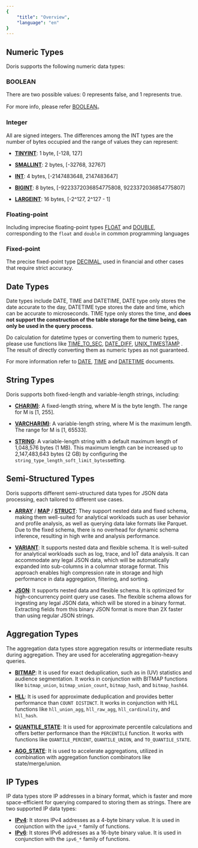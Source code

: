 ```yaml
---
{
    "title": "Overview",
    "language": "en"
}
---
```


<!--
Licensed to the Apache Software Foundation (ASF) under one
or more contributor license agreements.  See the NOTICE file
distributed with this work for additional information
regarding copyright ownership.  The ASF licenses this file
to you under the Apache License, Version 2.0 (the
"License"); you may not use this file except in compliance
with the License.  You may obtain a copy of the License at

  http://www.apache.org/licenses/LICENSE-2.0

Unless required by applicable law or agreed to in writing,
software distributed under the License is distributed on an
"AS IS" BASIS, WITHOUT WARRANTIES OR CONDITIONS OF ANY
KIND, either express or implied.  See the License for the
specific language governing permissions and limitations
under the License.
-->

## Numeric Types

Doris supports the following numeric data types:

### BOOLEAN

There are two possible values: 0 represents false, and 1 represents true.

For more info, please refer [BOOLEAN](../sql-data-types/numeric/BOOLEAN.md)。

### Integer

All are signed integers. The differences among the INT types are the number of bytes occupied and the range of values they can represent:

- **[TINYINT](../sql-data-types/numeric/TINYINT.md)**: 1 byte, [-128, 127]

- **[SMALLINT](../sql-data-types/numeric/SMALLINT.md)**: 2 bytes, [-32768, 32767]

- **[INT](../sql-data-types/numeric/INT.md)**: 4 bytes, [-2147483648, 2147483647]

- **[BIGINT](../sql-data-types/numeric/BIGINT.md)**: 8 bytes, [-9223372036854775808, 9223372036854775807]

- **[LARGEINT](../sql-data-types/numeric/LARGEINT.md)**: 16 bytes, [-2^127, 2^127 - 1]


### Floating-point


Including imprecise floating-point types [FLOAT](../sql-data-types/numeric/FLOAT.md) and [DOUBLE](../sql-data-types/numeric/DOUBLE.md), corresponding to the `float` and `double` in common programming languages

### Fixed-point

The precise fixed-point type [DECIMAL](../sql-data-types/numeric/DECIMAL.md), used in financial and other cases that require strict accuracy.



## Date Types

Date types include DATE, TIME and DATETIME, DATE type only stores the date accurate to the day, DATETIME type stores the date and time, which can be accurate to microseconds. TIME type only stores the time, and **does not support the construction of the table storage for the time being, can only be used in the query process**.

Do calculation for datetime types or converting them to numeric types, please use functions like [TIME_TO_SEC](../../sql-functions/scalar-functions/date-time-functions/time-to-sec), [DATE_DIFF](../../sql-functions/scalar-functions/date-time-functions/datediff), [UNIX_TIMESTAMP](../../sql-functions/scalar-functions/date-time-functions/unix-timestamp) . The result of directly converting them as numeric types as not guaranteed.

For more information refer to [DATE](../sql-data-types/date-time/DATE), [TIME](../sql-data-types/date-time/TIME) and [DATETIME](../sql-data-types/date-time/DATETIME) documents.




## String Types

Doris supports both fixed-length and variable-length strings, including:

- **[CHAR(M)](./string-type/CHAR)**: A fixed-length string, where M is the byte length. The range for M is [1, 255].

- **[VARCHAR(M)](./string-type/VARCHAR)**: A variable-length string, where M is the maximum length. The range for M is [1, 65533].

- **[STRING](./string-type/STRING)**: A variable-length string with a default maximum length of 1,048,576 bytes (1 MB). This maximum length can be increased up to 2,147,483,643 bytes (2 GB) by configuring the `string_type_length_soft_limit_bytes`setting.

## Semi-Structured Types


Doris supports different semi-structured data types for JSON data processing, each tailored to different use cases. 

- **[ARRAY](../sql-data-types/semi-structured/ARRAY.md)** / **[MAP](../sql-data-types/semi-structured/MAP.md)** / **[STRUCT](./semi-structured/STRUCT)**: They support nested data and fixed schema, making them well-suited for analytical workloads such as user behavior and profile analysis, as well as querying data lake formats like Parquet. Due to the fixed schema, there is no overhead for dynamic schema inference, resulting in high write and analysis performance.

- **[VARIANT](../sql-data-types/semi-structured/VARIANT.md)**: It supports nested data and flexible schema. It is well-suited for analytical workloads such as log, trace, and IoT data analysis. It can accommodate any legal JSON data, which will be automatically expanded into sub-columns in a columnar storage format. This approach enables high compression rate in storage and high performance in data aggregation, filtering, and sorting.

- **[JSON](../sql-data-types/semi-structured/JSON.md)**: It supports nested data and flexible schema. It is optimized for high-concurrency point query use cases. The flexible schema allows for ingesting any legal JSON data, which will be stored in a binary format. Extracting fields from this binary JSON format is more than 2X faster than using regular JSON strings.

## Aggregation Types

The aggregation data types store aggregation results or intermediate results during aggregation. They are used for accelerating aggregation-heavy queries.

- **[BITMAP](../sql-data-types/aggregate/BITMAP.md)**: It is used for exact deduplication, such as in (UV) statistics and audience segmentation. It works in conjunction with BITMAP functions like `bitmap_union`, `bitmap_union_count`, `bitmap_hash`, and `bitmap_hash64`.

- **[HLL](../sql-data-types/aggregate/HLL.md)**: It is used for approximate deduplication and provides better performance than `COUNT DISTINCT`. It works in conjunction with HLL functions like `hll_union_agg`, `hll_raw_agg`, `hll_cardinality`, and `hll_hash`.

- **[QUANTILE_STATE](../sql-data-types/aggregate/QUANTILE-STATE.md)**: It is used for approximate percentile calculations and offers better performance than the `PERCENTILE` function. It works with functions like `QUANTILE_PERCENT`, `QUANTILE_UNION`, and `TO_QUANTILE_STATE`.

- **[AGG_STATE](../sql-data-types/aggregate/AGG-STATE.md)**: It is used to accelerate aggregations, utilized in combination with aggregation function combinators like state/merge/union.


## IP Types


IP data types store IP addresses in a binary format, which is faster and more space-efficient for querying compared to storing them as strings. There are two supported IP data types:

- **[IPv4](../sql-data-types/ip/IPV4.md)**: It stores IPv4 addresses as a 4-byte binary value. It is used in conjunction with the `ipv4_*` family of functions.
- **[IPv6](../sql-data-types/ip/IPV6.md)**: It stores IPv6 addresses as a 16-byte binary value. It is used in conjunction with the `ipv6_*` family of functions.
